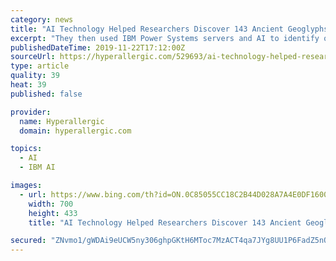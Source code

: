 ```yaml
---
category: news
title: "AI Technology Helped Researchers Discover 143 Ancient Geoglyphs"
excerpt: "They then used IBM Power Systems servers and AI to identify one more geoglyph. The geoglyph discovered using IBM Watson Machine Learning Community Edition The geoglyphs are believed to have been designed by people of the pre-Incan Nazca culture, which started around 100 BCE. In 1994, Pampa de Nazca, where most of the geoglyphs are located ..."
publishedDateTime: 2019-11-22T17:12:00Z
sourceUrl: https://hyperallergic.com/529693/ai-technology-helped-researchers-discover-143-ancient-geoglyphs/
type: article
quality: 39
heat: 39
published: false

provider:
  name: Hyperallergic
  domain: hyperallergic.com

topics:
  - AI
  - IBM AI

images:
  - url: https://www.bing.com/th?id=ON.0C85055CC18C2B44D028A7A4E0DF1600
    width: 700
    height: 433
    title: "AI Technology Helped Researchers Discover 143 Ancient Geoglyphs"

secured: "ZNvmo1/gWDAi9eUCW5ny306ghpGKtH6MToc7MzACT4qa7JYg8UU1P6FadZ5nOFnjfEQoiQzYVVEC90J7/HFTrJUMBWYcGycf0F5+MeJ+fiHucgrsOcavnVSSZHIpOc4J1VSTiOE54KRr1lyOMOWeAw0+6Z854BjZjSH6eTYpMiktQB0jOYJH3l4EJtWI48EjGqYaJOR5jXfbwwoyXpUHGLDLg9NObOjVs+N5lzbJIUlThayiCHplyG1dOSCIRvCh8dC9C3mcaZEcbMkUIifzkQ==;AkifJFgxeFRKLtjg7oeICQ=="
---
```


